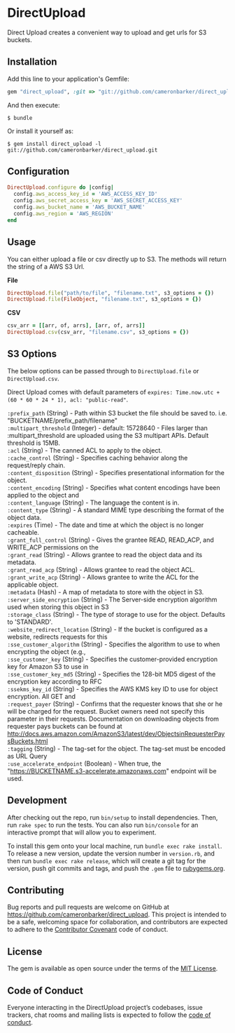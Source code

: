 # DirectUpload

Direct Upload creates a convenient way to upload and get urls for S3 buckets.

## Installation

Add this line to your application's Gemfile:

```ruby
gem "direct_upload", :git => "git://github.com/cameronbarker/direct_upload.git"
```

And then execute:

```
$ bundle
```

Or install it yourself as:

```
$ gem install direct_upload -l git://github.com/cameronbarker/direct_upload.git
```

## Configuration

```ruby
DirectUpload.configure do |config|
  config.aws_access_key_id = 'AWS_ACCESS_KEY_ID'
  config.aws_secret_access_key = 'AWS_SECRET_ACCESS_KEY'
  config.aws_bucket_name = 'AWS_BUCKET_NAME'
  config.aws_region = 'AWS_REGION'
end
```

## Usage

You can either upload a file or csv directly up to S3. The methods will return the string of a AWS S3 Url.

**File**

```ruby
DirectUpload.file("path/to/file", "filename.txt", s3_options = {})
DirectUpload.file(FileObject, "filename.txt", s3_options = {})
```

**CSV**

```ruby
csv_arr = [[arr, of, arrs], [arr, of, arrs]]
DirectUpload.csv(csv_arr, "filename.csv", s3_options = {})
```

## S3 Options

The below options can be passed through to `DirectUpload.file` or `DirectUpload.csv`.

Direct Upload comes with default parameters of `expires: Time.now.utc + (60 * 60 * 24 * 1), acl: "public-read"`.

`:prefix_path` (String) - Path within S3 bucket the file should be saved to. i.e. "BUCKETNAME/prefix_path/filename"  
`:multipart_threshold` (Integer) - default: 15728640 - Files larger than :multipart_threshold are uploaded using the S3 multipart APIs. Default threshold is 15MB.  
`:acl` (String) - The canned ACL to apply to the object.  
`:cache_control` (String) - Specifies caching behavior along the request/reply chain.  
`:content_disposition` (String) - Specifies presentational information for the object.  
`:content_encoding` (String) - Specifies what content encodings have been applied to the object and  
`:content_language` (String) - The language the content is in.  
`:content_type` (String) - A standard MIME type describing the format of the object data.  
`:expires` (Time) - The date and time at which the object is no longer cacheable.  
`:grant_full_control` (String) - Gives the grantee READ, READ_ACP, and WRITE_ACP permissions on the  
`:grant_read` (String) - Allows grantee to read the object data and its metadata.  
`:grant_read_acp` (String) - Allows grantee to read the object ACL.  
`:grant_write_acp` (String) - Allows grantee to write the ACL for the applicable object.  
`:metadata` (Hash) - A map of metadata to store with the object in S3.  
`:server_side_encryption` (String) - The Server-side encryption algorithm used when storing this object in S3  
`:storage_class` (String) - The type of storage to use for the object. Defaults to \'STANDARD\'.  
`:website_redirect_location` (String) - If the bucket is configured as a website, redirects requests for this  
`:sse_customer_algorithm` (String) - Specifies the algorithm to use to when encrypting the object (e.g.,  
`:sse_customer_key` (String) - Specifies the customer-provided encryption key for Amazon S3 to use in  
`:sse_customer_key_md5` (String) - Specifies the 128-bit MD5 digest of the encryption key according to RFC  
`:ssekms_key_id` (String) - Specifies the AWS KMS key ID to use for object encryption. All GET and  
`:request_payer` (String) - Confirms that the requester knows that she or he will be charged for the request. Bucket owners need not specify this parameter in their requests. Documentation on downloading objects from requester pays buckets can be found at http://docs.aws.amazon.com/AmazonS3/latest/dev/ObjectsinRequesterPaysBuckets.html  
`:tagging` (String) - The tag-set for the object. The tag-set must be encoded as URL Query  
`:use_accelerate_endpoint` (Boolean) - When true, the "https://BUCKETNAME.s3-accelerate.amazonaws.com" endpoint will be used.

## Development

After checking out the repo, run `bin/setup` to install dependencies. Then, run `rake spec` to run the tests. You can also run `bin/console` for an interactive prompt that will allow you to experiment.

To install this gem onto your local machine, run `bundle exec rake install`. To release a new version, update the version number in `version.rb`, and then run `bundle exec rake release`, which will create a git tag for the version, push git commits and tags, and push the `.gem` file to [rubygems.org](https://rubygems.org).

## Contributing

Bug reports and pull requests are welcome on GitHub at https://github.com/cameronbarker/direct_upload. This project is intended to be a safe, welcoming space for collaboration, and contributors are expected to adhere to the [Contributor Covenant](http://contributor-covenant.org) code of conduct.

## License

The gem is available as open source under the terms of the [MIT License](https://opensource.org/licenses/MIT).

## Code of Conduct

Everyone interacting in the DirectUpload project’s codebases, issue trackers, chat rooms and mailing lists is expected to follow the [code of conduct](https://github.com/cameronbarker/direct_upload/blob/master/CODE_OF_CONDUCT.md).
